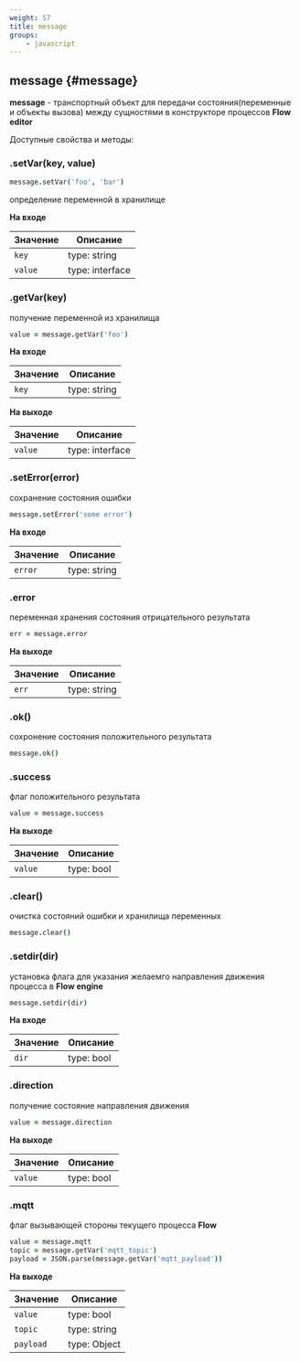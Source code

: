 ```yaml
---
weight: 57
title: message
groups:
    - javascript
---
```


## message {#message}

**message** - транспортный объект для передачи состояния(переменные и объекты вызова) между сущностями в
конструкторе процессов **Flow editor**

Доступные свойства и методы:

### .setVar(key, value)

```coffeescript
message.setVar('foo', 'bar')
```

определение переменной в хранилище

**На входе**

**Значение** | **Описание**
-------------|--------------
  `key`      | type: string
  `value`    | type: interface

### .getVar(key)

получение переменной из хранилища

```coffeescript
value = message.getVar('foo')
```

**На входе**

**Значение** | **Описание**
-------------|--------------
  `key`      | type: string
  
**На выходе**

**Значение** | **Описание**
-------------|--------------
  `value`    | type: interface

### .setError(error)

сохранение состояния ошибки

```coffeescript
message.setError('some error')
```

**На входе**

**Значение** | **Описание**
-------------|--------------
  `error`    | type: string

### .error

переменная хранения состояния отрицательного результата

```coffeescript
err = message.error
```
**На выходе**

**Значение** | **Описание**
-------------|--------------
  `err`    | type: string

### .ok()

сохронение состояния положительного результата

```coffeescript
message.ok()
```

### .success

флаг положительного результата

```coffeescript
value = message.success
```

**На выходе**

**Значение** | **Описание**
-------------|--------------
  `value`    | type: bool

### .clear()

очистка состояний ошибки и хранилища переменных

```coffeescript
message.clear()
```

### .setdir(dir)

установка флага для указания желаемго направления движения процесса в **Flow engine**

```coffeescript
message.setdir(dir)
```

**На входе**

**Значение** | **Описание**
-------------|--------------
  `dir`    | type: bool
  
### .direction

получение состояние направления движения

```coffeescript
value = message.direction
```

**На выходе**

**Значение** | **Описание**
-------------|--------------
  `value`    | type: bool
  
### .mqtt

флаг вызывающей стороны текущего процесса **Flow**

```coffeescript
value = message.mqtt
topic = message.getVar('mqtt_topic')
payload = JSON.parse(message.getVar('mqtt_payload'))
```

**На выходе**

**Значение** | **Описание**
-------------|--------------
  `value`    | type: bool
  `topic`    | type: string
  `payload`    | type: Object

